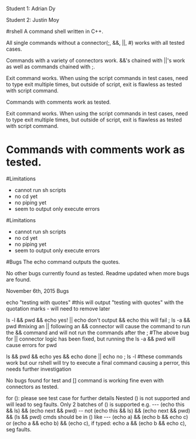 
Student 1: Adrian Dy

Student 2: Justin Moy

#rshell
A command shell written in C++.

All single commands without a connector(;, &&, ||, #) works with all tested cases.

Commands with a variety of connectors work. &&'s chained with ||'s work as well as commands chained with ;.

Exit command works. When using the script commands in test cases, need to type exit multiple times,
but outside of script, exit is flawless as tested with script command.

Commands with comments work as tested.



Exit command works. When using the script commands in test cases, need to type exit multiple times,
but outside of script, exit is flawless as tested with script command.

Commands with comments work as tested.
=======

#Limitations
- cannot run sh scripts
- no cd yet
- no piping yet
- seem to output only execute errors




#Limitations
- cannot run sh scripts
- no cd yet
- no piping yet
- seem to output only execute errors

#Bugs
The echo command outputs the quotes.

No other bugs currently found as tested. Readme updated when more bugs are found.


November 6th, 2015 Bugs

echo "testing with quotes" #this will output "testing with quotes" with the quotation marks - will need to remove later

ls -l && pwd && echo yes! || echo don't output && echo this will fail ; ls -a && pwd #mixing an || following
an && connector will cause the command to run the && command and will not run the commands after the ; #The above bug for || connector logic has been fixed, but running the ls -a && pwd will cause errors for pwd

ls && pwd && echo yes && echo done || echo no ; ls -l #these commands work but our rshell will try to execute a final command
causing a perror, this needs further investigation

No bugs found for test and [] command is working fine even with connectors as tested.

for ():  please see test case for further details
Nested () is not supported and will lead to seg faults.
Only 2 batches of () is supported  e.g. --- (echo this && ls) && (echo next && pwd) -- not (echo this && ls) && (echo next && pwd) && (ls && pwd)
cmds should be in () like --- (echo a) && (echo b && echo c) or (echo a && echo b) && (echo c),
if typed: echo a && (echo b && echo c), seg faults.

